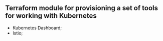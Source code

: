 ## Terraform module for provisioning a set of tools for working with Kubernetes

- Kubernetes Dashboard;
- Istio;
